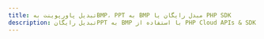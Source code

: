 ---title: تبدیل پاورپوینت بهBMP، PPT به BMP مبدل رایگان یا PHP SDKdescription: تبدیل رایگانPPT به BMP با استفاده از PHP Cloud APIs & SDK. همچنین اسناد Microsoft PowerPoint را در Cloud ایجاد، ویرایش و رندر کنید.---